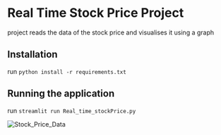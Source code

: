 # Real Time Stock Price Project
project reads the data of the stock price and visualises it using a graph


## Installation
run `python install -r requirements.txt`

## Running the application
run `streamlit run Real_time_stockPrice.py`


![Stock_Price_Data](https://user-images.githubusercontent.com/77328120/127930092-74e1d165-0029-4264-981d-88bd932f5a3c.png)
